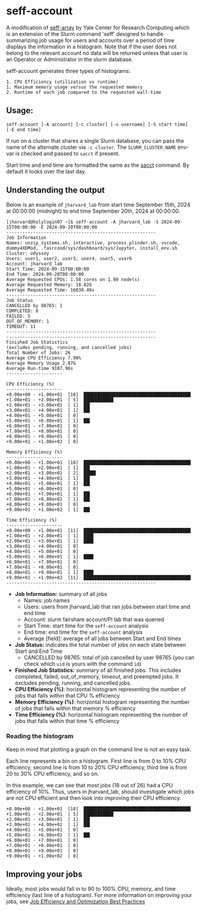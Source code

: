 # seff-account

A modification of [seff-array](https://github.com/ycrc/seff-array) by Yale Center for Research Computing which is an extension of the Slurm command 'seff' designed to handle summarizing job usage for users and accounts over a period of time displays the information in a histogram. Note that if the user does not belong to the relevant account no data will be returned unless that user is an Operator or Administrator in the slurm database.

seff-account generates three types of histograms: 

    1. CPU Efficiency (utilization vs runtime)
    1. Maximum memory usage versus the requested memory
    2. Runtime of each job compared to the requested wall-time

## Usage:

    seff-account [-A account] [-c cluster] [-u username] [-S start time] [-E end time]

If run on a cluster that shares a single Slurm database, you can pass the name of the alternate cluster via `-c cluster`.  The `SLURM_CLUSTER_NAME` env-var is checked and passed to `sacct` if present. 

Start time and end time are formatted the same as the [sacct](https://slurm.schedmd.com/sacct.html) command. By default it looks over the last day.

## Understanding the output

Below is an example of `jharvard_lab` from start time September 15th, 2024 at 00:00:00 (midnight) to end time September 20th, 2024 at 00:00:00.

```
[jharvard@holylogin07 ~]$ seff-account -A jharvard_lab -S 2024-09-15T00:00:00 -E 2024-09-20T00:00:00
--------------------------------------------------------
Job Information
Names: unzip_systems.sh, interactive, process_plinder.sh, vscode, dummy4XDMod, .fasrcood/sys/dashboard/sys/Jupyter, install_env.sh
Cluster: odyssey
Users: user1, user2, user3, user4, user5, user6
Account: jharvard_lab
Start Time: 2024-09-15T00:00:00
End Time: 2024-09-20T00:00:00
Average Requested CPUs: 1.58 cores on 1.00 node(s)
Average Requested Memory: 18.82G
Average Requested Time: 16038.46s
--------------------------------------------------------
Job Status
CANCELLED by 98765: 1
COMPLETED: 8
FAILED: 5
OUT_OF_MEMORY: 1
TIMEOUT: 11
--------------------------------------------------------
--------------------------------------------------------
Finished Job Statistics
(excludes pending, running, and cancelled jobs)
Total Number of Jobs: 26
Average CPU Efficiency 7.98%
Average Memory Usage 2.87G
Average Run-time 9187.96s
---------------------

CPU Efficiency (%)
---------------------
+0.00e+00 - +1.00e+01  [18]  ████████████████████████████████████████
+1.00e+01 - +2.00e+01  [ 5]  ███████████▏
+2.00e+01 - +3.00e+01  [ 1]  ██▎
+3.00e+01 - +4.00e+01  [ 1]  ██▎
+4.00e+01 - +5.00e+01  [ 0]
+5.00e+01 - +6.00e+01  [ 1]  ██▎
+6.00e+01 - +7.00e+01  [ 0]
+7.00e+01 - +8.00e+01  [ 0]
+8.00e+01 - +9.00e+01  [ 0]
+9.00e+01 - +1.00e+02  [ 0]

Memory Efficiency (%)
---------------------
+0.00e+00 - +1.00e+01  [18]  ████████████████████████████████████████
+1.00e+01 - +2.00e+01  [ 1]  ██▎
+2.00e+01 - +3.00e+01  [ 2]  ████▌
+3.00e+01 - +4.00e+01  [ 1]  ██▎
+4.00e+01 - +5.00e+01  [ 1]  ██▎
+5.00e+01 - +6.00e+01  [ 0]
+6.00e+01 - +7.00e+01  [ 1]  ██▎
+7.00e+01 - +8.00e+01  [ 1]  ██▎
+8.00e+01 - +9.00e+01  [ 0]
+9.00e+01 - +1.00e+02  [ 1]  ██▎

Time Efficiency (%)
---------------------
+0.00e+00 - +1.00e+01  [11]  ████████████████████████████████████████
+1.00e+01 - +2.00e+01  [ 1]  ███▋
+2.00e+01 - +3.00e+01  [ 1]  ███▋
+3.00e+01 - +4.00e+01  [ 0]
+4.00e+01 - +5.00e+01  [ 0]
+5.00e+01 - +6.00e+01  [ 1]  ███▋
+6.00e+01 - +7.00e+01  [ 0]
+7.00e+01 - +8.00e+01  [ 0]
+8.00e+01 - +9.00e+01  [ 1]  ███▋
+9.00e+01 - +1.00e+02  [11]  ████████████████████████████████████████
--------------------------------------------------------
```

- **Job Information:** summary of all jobs
  - Names: job names
  - Users: users from jharvard_lab that ran jobs between start time and end time
  - Account: slurm fairshare account/PI lab that was queried
  - Start Time: start time for the `seff-account` analysis
  - End time: end time for the `seff-account` analysis
  - Average [field]: average of all jobs between Start and End times
- **Job Status:** indicates the total number of jobs on each state between Start and End Time
  - CANCELLED by 98765: total of job cancelled by user 98765 (you can check which `uid` is yours with the command `id`) 
- **Finished Job Statistics:** summary of all finished jobs. This includes completed, failed, out_of_memory, timeout, and preempted jobs. It excludes pending, running, and cancelled jobs.
- **CPU Efficiency (%)**: horizontal histogram representing the number of jobs that falls within that CPU % efficiency
- **Memory Efficiency (%)**: horizontal histogram representing the number of jobs that falls within that memory % efficiency
- **Time Efficiency (%)**: horizontal histogram representing the number of jobs that falls within that time % efficiency

### Reading the histogram

Keep in mind that plotting a graph on the command line is not an easy task.

Each line represents a bin on a histogram. First line is from 0 to 10% CPU efficiency, second line is from 10 to 20% CPU efficiency, third line is from 20 to 30% CPU efficiency, and so on.

In this example, we can see that most jobs (18 out of 26) had a CPU efficiency of 10%. Thus, users in jharvard_lab, should investigate which jobs are not CPU efficient and then look into improving their CPU efficiency.


```
+0.00e+00 - +1.00e+01  [18]  ████████████████████████████████████████
+1.00e+01 - +2.00e+01  [ 5]  ███████████▏
+2.00e+01 - +3.00e+01  [ 1]  ██▎
+3.00e+01 - +4.00e+01  [ 1]  ██▎
+4.00e+01 - +5.00e+01  [ 0]
+5.00e+01 - +6.00e+01  [ 1]  ██▎
+6.00e+01 - +7.00e+01  [ 0]
+7.00e+01 - +8.00e+01  [ 0]
+8.00e+01 - +9.00e+01  [ 0]
+9.00e+01 - +1.00e+02  [ 0]
```

## Improving your jobs

Ideally, most jobs would fall in to 90 to 100% CPU, memory, and time efficiency (last line of a histogram). For more information on improving your jobs, see [Job Efficiency and Optimization Best Practices](https://docs.rc.fas.harvard.edu/kb/job-efficiency-and-optimization-best-practices/)
